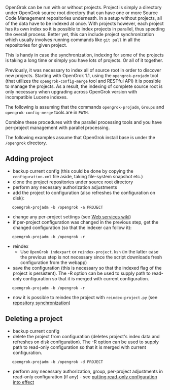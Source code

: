 OpenGrok can be run with or without projects. Project is simply a directory under OpenGrok source root directory that can have one or more Source Code Management repositories underneath. In a setup without projects, all of the data have to be indexed at once. With projects however, each project has its own index so it is possible to index projects in parallel, thus speeding the overall process. Better yet, this can include project synchronization which usually involves running commands like `git pull` in all the repositories for given project.

This is handy in case the synchronization, indexing for some of the projects is taking a long time or simply you have lots of projects. Or all of it together.

Previously, it was necessary to index all of source root in order to discover new projects.
Starting with OpenGrok 1.1, using the `opengrok-projadm` tool (that utilizes the `opengrok-config-merge` tool and RESTful API) it is possible to manage the projects.
As a result, the indexing of complete source root is only necessary when upgrading across OpenGrok version
with incompatible Lucene indexes.

The following is assuming that the commands `opengrok-projadm`, `Groups` and `opengrok-config-merge` tools are in `PATH`.

Combine these procedures with the parallel processing tools and you have per-project management with parallel processing.

The following examples assume that OpenGrok install base is under the `/opengrok` directory.

## Adding project

- backup current config (this could be done by copying the `configuration.xml` file aside, taking file-system snapshot etc.)
- clone the project repositories under source root directory
- perform any necessary authorization adjustments
- add the project to configuration (also refreshes the configuration on disk):
```
   opengrok-projadm -b /opengrok -a PROJECT
```
- change any per-project settings (see [Web services wiki](/OpenGrok/OpenGrok/wiki/Web-services#rest-api))
- if per-project configuration was changed in the previous step, get the changed configuration (so that the indexer can follow it):
```
   opengrok-projadm -b /opengrok -r
```
- reindex
  - Use `OpenGrok indexpart` or `reindex-project.ksh` (in the latter case the previous step is not necessary since the script downloads fresh configuration from the webapp)
- save the configuration (this is necessary so that the indexed flag of the project is persistent). The -R option can be used to supply path to read-only configuration so that it is merged with current configuration.
```
   opengrok-projadm -b /opengrok -r
```
- now it is possible to reindex the project with `reindex-project.py` (see [repository synchronization](/OpenGrok/OpenGrok/wiki/Repository-synchronization#syncpy))

## Deleting a project

- backup current config
- delete the project from configuration (deletes project's index data and refreshes on disk configuration). The -R option can be used to supply path to read-only configuration so that it is merged with current configuration.
```
   opengrok-projadm -b /opengrok -d PROJECT
```
- perform any necessary authorization, group, per-project adjustments in read-only configuration (if any) - see [putting read-only configuration into effect](https://github.com/oracle/opengrok/wiki/Read-only-configuration#putting-read-only-configuration-into-effect) 

